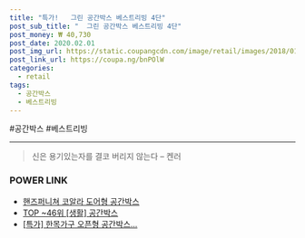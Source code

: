 ```yaml
--- 
title: "특가!   그린 공간박스 베스트리빙 4단" 
post_sub_title: "  그린 공간박스 베스트리빙 4단" 
post_money: ₩ 40,730 
post_date: 2020.02.01 
post_img_url: https://static.coupangcdn.com/image/retail/images/2018/01/25/10/7/54c77ff7-8a64-47e6-80c7-3222816373ea.jpg 
post_link_url: https://coupa.ng/bnPOlW 
categories: 
  - retail 
tags: 
  - 공간박스 
  - 베스트리빙 
--- 
```

  #공간박스 #베스트리빙 
<hr> 

> 신은 용기있는자를 결코 버리지 않는다 – 켄러 


### POWER LINK

* <a href="https://blog.naver.com/fasyy4321/221792635089" target="_blank">핸즈퍼니쳐 코알라 도어형 공간박스</a>
* <a href="https://blog.naver.com/an0733/221792236650" target="_blank"> TOP ~46위 [생활] 공간박스</a>
* <a href="https://blog.naver.com/santokki14/221792390169" target="_blank">[특가] 한목가구 오픈형 공간박스...</a>
